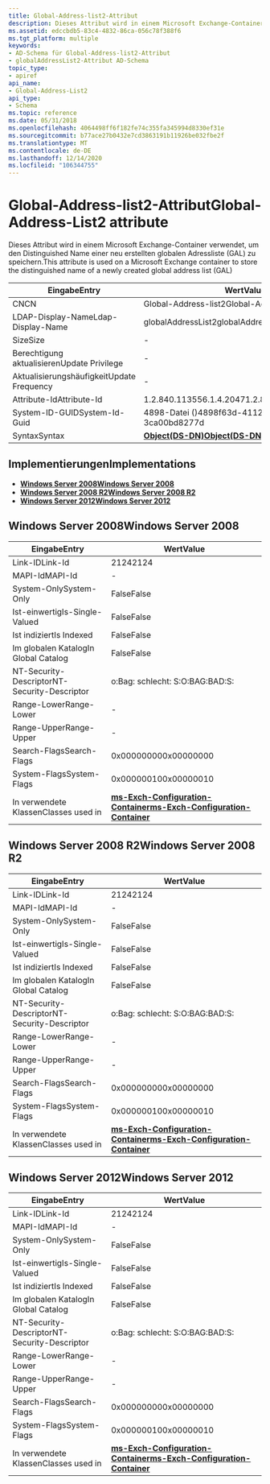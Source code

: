 ```yaml
---
title: Global-Address-list2-Attribut
description: Dieses Attribut wird in einem Microsoft Exchange-Container verwendet, um den Distinguished Name einer neu erstellten globalen Adressliste (GAL) zu speichern.
ms.assetid: edccbdb5-83c4-4832-86ca-056c78f388f6
ms.tgt_platform: multiple
keywords:
- AD-Schema für Global-Address-list2-Attribut
- globalAddressList2-Attribut AD-Schema
topic_type:
- apiref
api_name:
- Global-Address-List2
api_type:
- Schema
ms.topic: reference
ms.date: 05/31/2018
ms.openlocfilehash: 4064498ff6f182fe74c355fa345994d8330ef31e
ms.sourcegitcommit: b77ace27b0432e7cd3863191b11926be032fbe2f
ms.translationtype: MT
ms.contentlocale: de-DE
ms.lasthandoff: 12/14/2020
ms.locfileid: "106344755"
---
```

# <a name="global-address-list2-attribute"></a><span data-ttu-id="c5b73-105">Global-Address-list2-Attribut</span><span class="sxs-lookup"><span data-stu-id="c5b73-105">Global-Address-List2 attribute</span></span>

<span data-ttu-id="c5b73-106">Dieses Attribut wird in einem Microsoft Exchange-Container verwendet, um den Distinguished Name einer neu erstellten globalen Adressliste (GAL) zu speichern.</span><span class="sxs-lookup"><span data-stu-id="c5b73-106">This attribute is used on a Microsoft Exchange container to store the distinguished name of a newly created global address list (GAL)</span></span>



| <span data-ttu-id="c5b73-107">Eingabe</span><span class="sxs-lookup"><span data-stu-id="c5b73-107">Entry</span></span> | <span data-ttu-id="c5b73-108">Wert</span><span class="sxs-lookup"><span data-stu-id="c5b73-108">Value</span></span> |
|-------------------|-----------------------------------------|
| <span data-ttu-id="c5b73-109">CN</span><span class="sxs-lookup"><span data-stu-id="c5b73-109">CN</span></span>                | <span data-ttu-id="c5b73-110">Global-Address-list2</span><span class="sxs-lookup"><span data-stu-id="c5b73-110">Global-Address-List2</span></span>                    |
| <span data-ttu-id="c5b73-111">LDAP-Display-Name</span><span class="sxs-lookup"><span data-stu-id="c5b73-111">Ldap-Display-Name</span></span> | <span data-ttu-id="c5b73-112">globalAddressList2</span><span class="sxs-lookup"><span data-stu-id="c5b73-112">globalAddressList2</span></span>                      |
| <span data-ttu-id="c5b73-113">Size</span><span class="sxs-lookup"><span data-stu-id="c5b73-113">Size</span></span>              | \-                                      |
| <span data-ttu-id="c5b73-114">Berechtigung aktualisieren</span><span class="sxs-lookup"><span data-stu-id="c5b73-114">Update Privilege</span></span>  | \-                                      |
| <span data-ttu-id="c5b73-115">Aktualisierungshäufigkeit</span><span class="sxs-lookup"><span data-stu-id="c5b73-115">Update Frequency</span></span>  | \-                                      |
| <span data-ttu-id="c5b73-116">Attribute-Id</span><span class="sxs-lookup"><span data-stu-id="c5b73-116">Attribute-Id</span></span>      | <span data-ttu-id="c5b73-117">1.2.840.113556.1.4.2047</span><span class="sxs-lookup"><span data-stu-id="c5b73-117">1.2.840.113556.1.4.2047</span></span>                 |
| <span data-ttu-id="c5b73-118">System-ID-GUID</span><span class="sxs-lookup"><span data-stu-id="c5b73-118">System-Id-Guid</span></span>    | <span data-ttu-id="c5b73-119">4898-Datei ()</span><span class="sxs-lookup"><span data-stu-id="c5b73-119">4898f63d-4112-477c-8826-3ca00bd8277d</span></span>    |
| <span data-ttu-id="c5b73-120">Syntax</span><span class="sxs-lookup"><span data-stu-id="c5b73-120">Syntax</span></span>            | [<span data-ttu-id="c5b73-121">**Object(DS-DN)**</span><span class="sxs-lookup"><span data-stu-id="c5b73-121">**Object(DS-DN)**</span></span>](s-object-ds-dn.md) |



## <a name="implementations"></a><span data-ttu-id="c5b73-122">Implementierungen</span><span class="sxs-lookup"><span data-stu-id="c5b73-122">Implementations</span></span>

-   [<span data-ttu-id="c5b73-123">**Windows Server 2008**</span><span class="sxs-lookup"><span data-stu-id="c5b73-123">**Windows Server 2008**</span></span>](#windows-server-2008)
-   [<span data-ttu-id="c5b73-124">**Windows Server 2008 R2**</span><span class="sxs-lookup"><span data-stu-id="c5b73-124">**Windows Server 2008 R2**</span></span>](#windows-server-2008-r2)
-   [<span data-ttu-id="c5b73-125">**Windows Server 2012**</span><span class="sxs-lookup"><span data-stu-id="c5b73-125">**Windows Server 2012**</span></span>](#windows-server-2012)

## <a name="windows-server-2008"></a><span data-ttu-id="c5b73-126">Windows Server 2008</span><span class="sxs-lookup"><span data-stu-id="c5b73-126">Windows Server 2008</span></span>



| <span data-ttu-id="c5b73-127">Eingabe</span><span class="sxs-lookup"><span data-stu-id="c5b73-127">Entry</span></span> | <span data-ttu-id="c5b73-128">Wert</span><span class="sxs-lookup"><span data-stu-id="c5b73-128">Value</span></span> |
|------------------------|--------------------------------------------------------------------------------------|
| <span data-ttu-id="c5b73-129">Link-ID</span><span class="sxs-lookup"><span data-stu-id="c5b73-129">Link-Id</span></span>                | <span data-ttu-id="c5b73-130">2124</span><span class="sxs-lookup"><span data-stu-id="c5b73-130">2124</span></span>                                                                                 |
| <span data-ttu-id="c5b73-131">MAPI-Id</span><span class="sxs-lookup"><span data-stu-id="c5b73-131">MAPI-Id</span></span>                | \-                                                                                   |
| <span data-ttu-id="c5b73-132">System-Only</span><span class="sxs-lookup"><span data-stu-id="c5b73-132">System-Only</span></span>            | <span data-ttu-id="c5b73-133">False</span><span class="sxs-lookup"><span data-stu-id="c5b73-133">False</span></span>                                                                                |
| <span data-ttu-id="c5b73-134">Ist-einwertig</span><span class="sxs-lookup"><span data-stu-id="c5b73-134">Is-Single-Valued</span></span>       | <span data-ttu-id="c5b73-135">False</span><span class="sxs-lookup"><span data-stu-id="c5b73-135">False</span></span>                                                                                |
| <span data-ttu-id="c5b73-136">Ist indiziert</span><span class="sxs-lookup"><span data-stu-id="c5b73-136">Is Indexed</span></span>             | <span data-ttu-id="c5b73-137">False</span><span class="sxs-lookup"><span data-stu-id="c5b73-137">False</span></span>                                                                                |
| <span data-ttu-id="c5b73-138">Im globalen Katalog</span><span class="sxs-lookup"><span data-stu-id="c5b73-138">In Global Catalog</span></span>      | <span data-ttu-id="c5b73-139">False</span><span class="sxs-lookup"><span data-stu-id="c5b73-139">False</span></span>                                                                                |
| <span data-ttu-id="c5b73-140">NT-Security-Descriptor</span><span class="sxs-lookup"><span data-stu-id="c5b73-140">NT-Security-Descriptor</span></span> | <span data-ttu-id="c5b73-141">o:Bag: schlecht: S:</span><span class="sxs-lookup"><span data-stu-id="c5b73-141">O:BAG:BAD:S:</span></span>                                                                         |
| <span data-ttu-id="c5b73-142">Range-Lower</span><span class="sxs-lookup"><span data-stu-id="c5b73-142">Range-Lower</span></span>            | \-                                                                                   |
| <span data-ttu-id="c5b73-143">Range-Upper</span><span class="sxs-lookup"><span data-stu-id="c5b73-143">Range-Upper</span></span>            | \-                                                                                   |
| <span data-ttu-id="c5b73-144">Search-Flags</span><span class="sxs-lookup"><span data-stu-id="c5b73-144">Search-Flags</span></span>           | <span data-ttu-id="c5b73-145">0x00000000</span><span class="sxs-lookup"><span data-stu-id="c5b73-145">0x00000000</span></span>                                                                           |
| <span data-ttu-id="c5b73-146">System-Flags</span><span class="sxs-lookup"><span data-stu-id="c5b73-146">System-Flags</span></span>           | <span data-ttu-id="c5b73-147">0x00000010</span><span class="sxs-lookup"><span data-stu-id="c5b73-147">0x00000010</span></span>                                                                           |
| <span data-ttu-id="c5b73-148">In verwendete Klassen</span><span class="sxs-lookup"><span data-stu-id="c5b73-148">Classes used in</span></span>        | [<span data-ttu-id="c5b73-149">**ms-Exch-Configuration-Container**</span><span class="sxs-lookup"><span data-stu-id="c5b73-149">**ms-Exch-Configuration-Container**</span></span>](c-msexchconfigurationcontainer.md)<br/> |



## <a name="windows-server-2008-r2"></a><span data-ttu-id="c5b73-150">Windows Server 2008 R2</span><span class="sxs-lookup"><span data-stu-id="c5b73-150">Windows Server 2008 R2</span></span>



| <span data-ttu-id="c5b73-151">Eingabe</span><span class="sxs-lookup"><span data-stu-id="c5b73-151">Entry</span></span> | <span data-ttu-id="c5b73-152">Wert</span><span class="sxs-lookup"><span data-stu-id="c5b73-152">Value</span></span> |
|------------------------|--------------------------------------------------------------------------------------|
| <span data-ttu-id="c5b73-153">Link-ID</span><span class="sxs-lookup"><span data-stu-id="c5b73-153">Link-Id</span></span>                | <span data-ttu-id="c5b73-154">2124</span><span class="sxs-lookup"><span data-stu-id="c5b73-154">2124</span></span>                                                                                 |
| <span data-ttu-id="c5b73-155">MAPI-Id</span><span class="sxs-lookup"><span data-stu-id="c5b73-155">MAPI-Id</span></span>                | \-                                                                                   |
| <span data-ttu-id="c5b73-156">System-Only</span><span class="sxs-lookup"><span data-stu-id="c5b73-156">System-Only</span></span>            | <span data-ttu-id="c5b73-157">False</span><span class="sxs-lookup"><span data-stu-id="c5b73-157">False</span></span>                                                                                |
| <span data-ttu-id="c5b73-158">Ist-einwertig</span><span class="sxs-lookup"><span data-stu-id="c5b73-158">Is-Single-Valued</span></span>       | <span data-ttu-id="c5b73-159">False</span><span class="sxs-lookup"><span data-stu-id="c5b73-159">False</span></span>                                                                                |
| <span data-ttu-id="c5b73-160">Ist indiziert</span><span class="sxs-lookup"><span data-stu-id="c5b73-160">Is Indexed</span></span>             | <span data-ttu-id="c5b73-161">False</span><span class="sxs-lookup"><span data-stu-id="c5b73-161">False</span></span>                                                                                |
| <span data-ttu-id="c5b73-162">Im globalen Katalog</span><span class="sxs-lookup"><span data-stu-id="c5b73-162">In Global Catalog</span></span>      | <span data-ttu-id="c5b73-163">False</span><span class="sxs-lookup"><span data-stu-id="c5b73-163">False</span></span>                                                                                |
| <span data-ttu-id="c5b73-164">NT-Security-Descriptor</span><span class="sxs-lookup"><span data-stu-id="c5b73-164">NT-Security-Descriptor</span></span> | <span data-ttu-id="c5b73-165">o:Bag: schlecht: S:</span><span class="sxs-lookup"><span data-stu-id="c5b73-165">O:BAG:BAD:S:</span></span>                                                                         |
| <span data-ttu-id="c5b73-166">Range-Lower</span><span class="sxs-lookup"><span data-stu-id="c5b73-166">Range-Lower</span></span>            | \-                                                                                   |
| <span data-ttu-id="c5b73-167">Range-Upper</span><span class="sxs-lookup"><span data-stu-id="c5b73-167">Range-Upper</span></span>            | \-                                                                                   |
| <span data-ttu-id="c5b73-168">Search-Flags</span><span class="sxs-lookup"><span data-stu-id="c5b73-168">Search-Flags</span></span>           | <span data-ttu-id="c5b73-169">0x00000000</span><span class="sxs-lookup"><span data-stu-id="c5b73-169">0x00000000</span></span>                                                                           |
| <span data-ttu-id="c5b73-170">System-Flags</span><span class="sxs-lookup"><span data-stu-id="c5b73-170">System-Flags</span></span>           | <span data-ttu-id="c5b73-171">0x00000010</span><span class="sxs-lookup"><span data-stu-id="c5b73-171">0x00000010</span></span>                                                                           |
| <span data-ttu-id="c5b73-172">In verwendete Klassen</span><span class="sxs-lookup"><span data-stu-id="c5b73-172">Classes used in</span></span>        | [<span data-ttu-id="c5b73-173">**ms-Exch-Configuration-Container**</span><span class="sxs-lookup"><span data-stu-id="c5b73-173">**ms-Exch-Configuration-Container**</span></span>](c-msexchconfigurationcontainer.md)<br/> |



## <a name="windows-server-2012"></a><span data-ttu-id="c5b73-174">Windows Server 2012</span><span class="sxs-lookup"><span data-stu-id="c5b73-174">Windows Server 2012</span></span>



| <span data-ttu-id="c5b73-175">Eingabe</span><span class="sxs-lookup"><span data-stu-id="c5b73-175">Entry</span></span> | <span data-ttu-id="c5b73-176">Wert</span><span class="sxs-lookup"><span data-stu-id="c5b73-176">Value</span></span> |
|------------------------|--------------------------------------------------------------------------------------|
| <span data-ttu-id="c5b73-177">Link-ID</span><span class="sxs-lookup"><span data-stu-id="c5b73-177">Link-Id</span></span>                | <span data-ttu-id="c5b73-178">2124</span><span class="sxs-lookup"><span data-stu-id="c5b73-178">2124</span></span>                                                                                 |
| <span data-ttu-id="c5b73-179">MAPI-Id</span><span class="sxs-lookup"><span data-stu-id="c5b73-179">MAPI-Id</span></span>                | \-                                                                                   |
| <span data-ttu-id="c5b73-180">System-Only</span><span class="sxs-lookup"><span data-stu-id="c5b73-180">System-Only</span></span>            | <span data-ttu-id="c5b73-181">False</span><span class="sxs-lookup"><span data-stu-id="c5b73-181">False</span></span>                                                                                |
| <span data-ttu-id="c5b73-182">Ist-einwertig</span><span class="sxs-lookup"><span data-stu-id="c5b73-182">Is-Single-Valued</span></span>       | <span data-ttu-id="c5b73-183">False</span><span class="sxs-lookup"><span data-stu-id="c5b73-183">False</span></span>                                                                                |
| <span data-ttu-id="c5b73-184">Ist indiziert</span><span class="sxs-lookup"><span data-stu-id="c5b73-184">Is Indexed</span></span>             | <span data-ttu-id="c5b73-185">False</span><span class="sxs-lookup"><span data-stu-id="c5b73-185">False</span></span>                                                                                |
| <span data-ttu-id="c5b73-186">Im globalen Katalog</span><span class="sxs-lookup"><span data-stu-id="c5b73-186">In Global Catalog</span></span>      | <span data-ttu-id="c5b73-187">False</span><span class="sxs-lookup"><span data-stu-id="c5b73-187">False</span></span>                                                                                |
| <span data-ttu-id="c5b73-188">NT-Security-Descriptor</span><span class="sxs-lookup"><span data-stu-id="c5b73-188">NT-Security-Descriptor</span></span> | <span data-ttu-id="c5b73-189">o:Bag: schlecht: S:</span><span class="sxs-lookup"><span data-stu-id="c5b73-189">O:BAG:BAD:S:</span></span>                                                                         |
| <span data-ttu-id="c5b73-190">Range-Lower</span><span class="sxs-lookup"><span data-stu-id="c5b73-190">Range-Lower</span></span>            | \-                                                                                   |
| <span data-ttu-id="c5b73-191">Range-Upper</span><span class="sxs-lookup"><span data-stu-id="c5b73-191">Range-Upper</span></span>            | \-                                                                                   |
| <span data-ttu-id="c5b73-192">Search-Flags</span><span class="sxs-lookup"><span data-stu-id="c5b73-192">Search-Flags</span></span>           | <span data-ttu-id="c5b73-193">0x00000000</span><span class="sxs-lookup"><span data-stu-id="c5b73-193">0x00000000</span></span>                                                                           |
| <span data-ttu-id="c5b73-194">System-Flags</span><span class="sxs-lookup"><span data-stu-id="c5b73-194">System-Flags</span></span>           | <span data-ttu-id="c5b73-195">0x00000010</span><span class="sxs-lookup"><span data-stu-id="c5b73-195">0x00000010</span></span>                                                                           |
| <span data-ttu-id="c5b73-196">In verwendete Klassen</span><span class="sxs-lookup"><span data-stu-id="c5b73-196">Classes used in</span></span>        | [<span data-ttu-id="c5b73-197">**ms-Exch-Configuration-Container**</span><span class="sxs-lookup"><span data-stu-id="c5b73-197">**ms-Exch-Configuration-Container**</span></span>](c-msexchconfigurationcontainer.md)<br/> |



 

 





